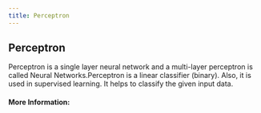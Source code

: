 ```yaml
---
title: Perceptron
---
```

## Perceptron

Perceptron is a single layer neural network and a multi-layer perceptron is called Neural Networks.Perceptron is a linear classifier (binary). Also, it is used in supervised learning. It helps to classify the given input data. 


#### More Information:
<!-- Please add any articles you think might be helpful to read before writing the article -->
